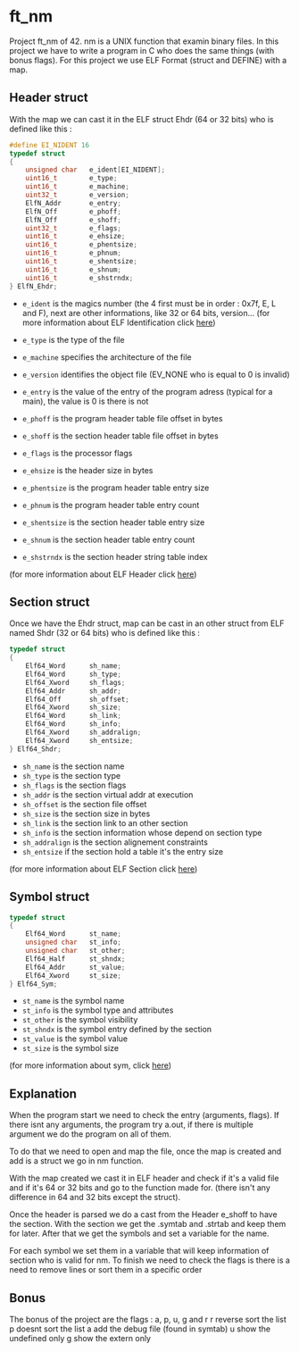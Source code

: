 # ft_nm
Project ft_nm of 42.
nm is a UNIX function that examin binary files.
In this project we have to write a program in C who does the same things (with bonus flags).
For this project we use ELF Format (struct and DEFINE) with a map.

## Header struct
With the map we can cast it in the ELF struct Ehdr (64 or 32 bits) who is defined like this :

```c
#define EI_NIDENT 16
typedef struct
{
	unsigned char	e_ident[EI_NIDENT];
	uint16_t		e_type;
	uint16_t		e_machine;
	uint32_t		e_version;
	ElfN_Addr		e_entry;
	ElfN_Off		e_phoff;
	ElfN_Off		e_shoff;
	uint32_t		e_flags;
	uint16_t		e_ehsize;
	uint16_t		e_phentsize;
	uint16_t		e_phnum;
	uint16_t		e_shentsize;
	uint16_t		e_shnum;
	uint16_t		e_shstrndx;
} ElfN_Ehdr;
```

- `e_ident` is the magics number (the 4 first must be in order : 0x7f, E, L and F), next are other informations, like 32 or 64 bits, version...
(for more information about ELF Identification click [here](https://docs.oracle.com/cd/E19683-01/816-1386/6m7qcoblj/index.html#chapter6-35342))

- `e_type` is the type of the file

- `e_machine` specifies the architecture of the file

- `e_version` identifies the object file (EV_NONE who is equal to 0 is invalid)

- `e_entry` is the value of the entry of the program adress (typical for a main), the value is 0 is there is not

- `e_phoff` is the program header table file offset in bytes

- `e_shoff` is the section header table file offset in bytes

- `e_flags` is the processor flags

- `e_ehsize` is the header size in bytes

- `e_phentsize` is the program header table entry size

- `e_phnum` is the program header table entry count

- `e_shentsize` is the section header table entry size

- `e_shnum` is the section header table entry count

- `e_shstrndx` is the section header string table index

(for more information about ELF Header click [here](https://docs.oracle.com/cd/E19683-01/816-1386/chapter6-43405/index.html))

## Section struct

Once we have the Ehdr struct, map can be cast in an other struct from ELF named Shdr (32 or 64 bits) who is defined like this :

```c
typedef struct
{
	Elf64_Word		sh_name;
	Elf64_Word		sh_type;
	Elf64_Xword		sh_flags;
	Elf64_Addr		sh_addr;
	Elf64_Off		sh_offset;
	Elf64_Xword		sh_size;
	Elf64_Word		sh_link;
	Elf64_Word		sh_info;
	Elf64_Xword		sh_addralign;
	Elf64_Xword		sh_entsize;
} Elf64_Shdr;
```
- `sh_name` is the section name
- `sh_type` is the section type
- `sh_flags` is the section flags
- `sh_addr` is the section virtual addr at execution
- `sh_offset` is the section file offset
- `sh_size` is the section size in bytes
- `sh_link` is the section link to an other section
- `sh_info` is the section information whose depend on section type
- `sh_addralign` is the section alignement constraints
- `sh_entsize` if the section hold a table it's the entry size

(for more information about ELF Section click [here](https://docs.oracle.com/cd/E19683-01/816-1386/chapter6-94076/index.html))

## Symbol struct

```c
typedef struct
{
	Elf64_Word		st_name;
	unsigned char	st_info;
	unsigned char	st_other;
	Elf64_Half		st_shndx;
	Elf64_Addr		st_value;
	Elf64_Xword		st_size;
} Elf64_Sym;
```

- `st_name` is the symbol name
- `st_info` is the symbol type and attributes
- `st_other` is the symbol visibility
- `st_shndx` is the symbol entry defined by the section
- `st_value` is the symbol value
- `st_size` is the symbol size

(for more information about sym, click [here](https://docs.oracle.com/cd/E19683-01/816-1386/6m7qcoblj/index.html#chapter6-79797))

## Explanation

When the program start we need to check the entry (arguments, flags).
If there isnt any arguments, the program try a.out, if there is multiple argument we do the program on all of them.

To do that we need to open and map the file, once the map is created and add is a struct we go in nm function.

With the map created we cast it in ELF header and check if it's a valid file and if it's 64 or 32 bits and go to the function made for.
(there isn't any difference in 64 and 32 bits except the struct).

Once the header is parsed we do a cast from the Header e_shoff to have the section.
With the section we get the .symtab and .strtab and keep them for later.
After that we get the symbols and set a variable for the name.

For each symbol we set them in a variable that will keep information of section who is valid for nm.
To finish we need to check the flags is there is a need to remove lines or sort them in a specific order

## Bonus

The bonus of the project are the flags : a, p, u, g and r
r reverse sort the list
p doesnt sort the list
a add the debug file (found in symtab)
u show the undefined only
g show the extern only
